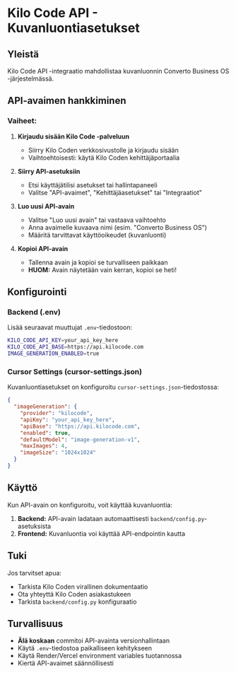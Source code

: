 # Kilo Code API - Kuvanluontiasetukset

## Yleistä

Kilo Code API -integraatio mahdollistaa kuvanluonnin Converto Business OS -järjestelmässä.

## API-avaimen hankkiminen

### Vaiheet:

1. **Kirjaudu sisään Kilo Code -palveluun**
   - Siirry Kilo Coden verkkosivustolle ja kirjaudu sisään
   - Vaihtoehtoisesti: käytä Kilo Coden kehittäjäportaalia

2. **Siirry API-asetuksiin**
   - Etsi käyttäjätilisi asetukset tai hallintapaneeli
   - Valitse "API-avaimet", "Kehittäjäasetukset" tai "Integraatiot"

3. **Luo uusi API-avain**
   - Valitse "Luo uusi avain" tai vastaava vaihtoehto
   - Anna avaimelle kuvaava nimi (esim. "Converto Business OS")
   - Määritä tarvittavat käyttöoikeudet (kuvanluonti)

4. **Kopioi API-avain**
   - Tallenna avain ja kopioi se turvalliseen paikkaan
   - **HUOM:** Avain näytetään vain kerran, kopioi se heti!

## Konfigurointi

### Backend (.env)

Lisää seuraavat muuttujat `.env`-tiedostoon:

```bash
KILO_CODE_API_KEY=your_api_key_here
KILO_CODE_API_BASE=https://api.kilocode.com
IMAGE_GENERATION_ENABLED=true
```

### Cursor Settings (cursor-settings.json)

Kuvanluontiasetukset on konfiguroitu `cursor-settings.json`-tiedostossa:

```json
{
  "imageGeneration": {
    "provider": "kilocode",
    "apiKey": "your_api_key_here",
    "apiBase": "https://api.kilocode.com",
    "enabled": true,
    "defaultModel": "image-generation-v1",
    "maxImages": 4,
    "imageSize": "1024x1024"
  }
}
```

## Käyttö

Kun API-avain on konfiguroitu, voit käyttää kuvanluontia:

1. **Backend:** API-avain ladataan automaattisesti `backend/config.py`-asetuksista
2. **Frontend:** Kuvanluontia voi käyttää API-endpointin kautta

## Tuki

Jos tarvitset apua:
- Tarkista Kilo Coden virallinen dokumentaatio
- Ota yhteyttä Kilo Coden asiakastukeen
- Tarkista `backend/config.py` konfiguraatio

## Turvallisuus

- **Älä koskaan** commitoi API-avainta versionhallintaan
- Käytä `.env`-tiedostoa paikalliseen kehitykseen
- Käytä Render/Vercel environment variables tuotannossa
- Kiertä API-avaimet säännöllisesti

